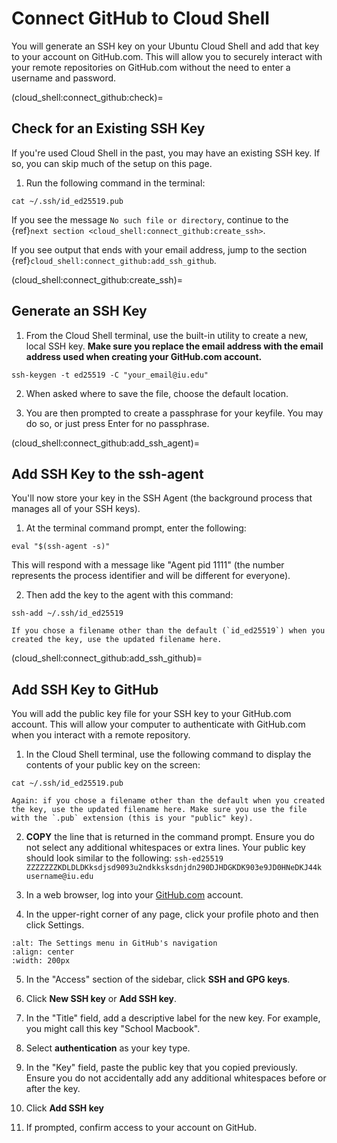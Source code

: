 # Connect GitHub to Cloud Shell

You will generate an SSH key on your Ubuntu Cloud Shell and add that key to your account on GitHub.com. This will allow you to securely interact with your remote repositories on GitHub.com without the need to enter a username and password.

(cloud_shell:connect_github:check)=
## Check for an Existing SSH Key

If you're used Cloud Shell in the past, you may have an existing SSH key. If so, you can skip much of the setup on this page.

1. Run the following command in the terminal:

```
cat ~/.ssh/id_ed25519.pub
```

If you see the message `No such file or directory`, continue to the {ref}`next section <cloud_shell:connect_github:create_ssh>`.

If you see output that ends with your email address, jump to the section {ref}`cloud_shell:connect_github:add_ssh_github`.

(cloud_shell:connect_github:create_ssh)=
## Generate an SSH Key

1. From the Cloud Shell terminal, use the built-in utility to create a new, local SSH key. **Make sure you replace the email address with the email address used when creating your GitHub.com account.**

```
ssh-keygen -t ed25519 -C "your_email@iu.edu"
```

2. When asked where to save the file, choose the default location.

3. You are then prompted to create a passphrase for your keyfile. You may do so, or just press Enter for no passphrase.

(cloud_shell:connect_github:add_ssh_agent)=
## Add SSH Key to the ssh-agent

You'll now store your key in the SSH Agent (the background process that manages all of your SSH keys).

1. At the terminal command prompt, enter the following:

```
eval "$(ssh-agent -s)"
```

This will respond with a message like "Agent pid 1111" (the number represents the process identifier and will be different for everyone).

2. Then add the key to the agent with this command: 

```
ssh-add ~/.ssh/id_ed25519
```
```{note}
If you chose a filename other than the default (`id_ed25519`) when you created the key, use the updated filename here.
```

(cloud_shell:connect_github:add_ssh_github)=
## Add SSH Key to GitHub

You will add the public key file for your SSH key to your GitHub.com account. This will allow your computer to authenticate with GitHub.com when you interact with a remote repository.

1. In the Cloud Shell terminal, use the following command to display the contents of your public key on the screen:

```
cat ~/.ssh/id_ed25519.pub
```
```{note}
Again: if you chose a filename other than the default when you created the key, use the updated filename here. Make sure you use the file with the `.pub` extension (this is your "public" key).
```

2. **COPY** the line that is returned in the command prompt. Ensure you do not select any additional whitespaces or extra lines. Your public key should look similar to the following: `ssh-ed25519 ZZZZZZZKDLDLDKksdjsd9093u2ndkksksdnjdn290DJHDGKDK903e9JD0HNeDKJ44k username@iu.edu`

3. In a web browser, log into your [GitHub.com](https://github.com) account.

4. In the upper-right corner of any page, click your profile photo and then click Settings.

```{image} img/userbar-account-settings.webp
:alt: The Settings menu in GitHub's navigation
:align: center
:width: 200px
```

5. In the "Access" section of the sidebar, click **SSH and GPG keys**.

6. Click **New SSH key** or **Add SSH key**.

7. In the "Title" field, add a descriptive label for the new key. For example, you might call this key "School Macbook".

8. Select **authentication** as your key type.

9. In the "Key" field, paste the public key that you copied previously. Ensure you do not accidentally add any additional whitespaces before or after the key.

10. Click **Add SSH key**

11. If prompted, confirm access to your account on GitHub.